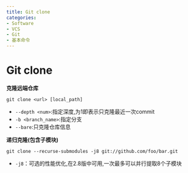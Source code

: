 ```yaml
---
title: Git clone
categories:
- Software
- VCS
- Git
- 基本命令
---
```

# Git clone

**克隆远端仓库**

```shell
git clone <url> [local_path]
```

- `--depth <num>`:指定深度,为1即表示只克隆最近一次commit
- `-b <branch_name>`:指定分支
- `--bare`:只克隆仓库信息

**递归克隆(包含子模块)**

```shell
git clone --recurse-submodules -j8 git://github.com/foo/bar.git
```

- `-j8`：可选的性能优化,在2.8版中可用,一次最多可以并行提取8个子模块